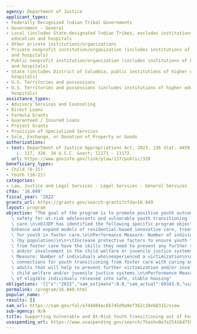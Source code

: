 ```yaml
---
agency: Department of Justice
applicant_types:
- Federally Recognized lndian Tribal Governments
- Government - General
- Local (includes State-designated lndian Tribes, excludes institutions of higher
  education and hospitals
- Other private institutions/organizations
- Private nonprofit institution/organization (includes institutions of higher education
  and hospitals)
- Public nonprofit institution/organization (includes institutions of higher education
  and hospitals)
- State (includes District of Columbia, public institutions of higher education and
  hospitals)
- U.S. Territories and possessions
- U.S. Territories and possessions (includes institutions of higher education and
  hospitals)
assistance_types:
- Advisory Services and Counseling
- Direct Loans
- Formula Grants
- Guaranteed / Insured Loans
- Project Grants
- Provision of Specialized Services
- Sale, Exchange, or Donation of Property or Goods
authorizations:
- text: Department of Justice Appropriations Act, 2023. 136 Stat. 4459, 4538. Pub.
    L. 117, 328. 34 U.S.C. &sect; 11171 - 11172.
  url: https://www.govinfo.gov/link/plaw/117/public/328
beneficiary_types:
- Child (6-15)
- Youth (16-21)
categories:
- Law, Justice and Legal Services - Legal Services - General Services
cfda: '16.049'
fiscal_year: '2022'
grants_url: https://grants.gov/search-grants?cfda=16.049
layout: program
objective: "The goal of the program is to promote positive youth outcomes and public\
  \ safety for at-risk adolescents and vulnerable youth transitioning from foster\
  \ care.\n\nOJJDP has identified the following specific program objectives:\n\n•\t\
  Enhance and expand models of residential-based innovative care, treatment, and services\
  \ for youth in foster care.\n\nPerformance Measure: Number of individuals served\
  \ (by population)\n\n•\tIncrease protective factors to ensure youth transitioning\
  \ from foster care have the skills they need to prevent any further victimization\
  \ and/or involvement in the child welfare or juvenile justice systems.\n\nPerformance\
  \ Measure: Number of individuals who\nexperienced a victimization\n\n•\tIncrease\
  \ connections for youth transitioning from foster care with caring and concerned\
  \ adults that will help to prevent further victimization and/or involvement in the\
  \ child welfare and/or juvenile justice systems.\n\nPerformance Measure:  Percentage\
  \ of eligible individuals released into safe, stable housing"
obligations: '[{"x":"2022","sam_estimate":0.0,"sam_actual":69343.0,"usa_spending_actual":0.0},{"x":"2023","sam_estimate":2000000.0,"sam_actual":0.0,"usa_spending_actual":6141750.0},{"x":"2024","sam_estimate":0.0,"sam_actual":0.0,"usa_spending_actual":0.0}]'
permalink: /program/16.049.html
popular_name: ''
results: []
sam_url: https://sam.gov/fal/e7d4884ac6b745d9a9ef362c20eb8315/view
sub-agency: N/A
title: Supporting Vulnerable and At-Risk Youth Transitioning out of Foster Care
usaspending_url: https://www.usaspending.gov/search/?hash=0e7e25416d75965c22926d0be1e5905f
---
```

